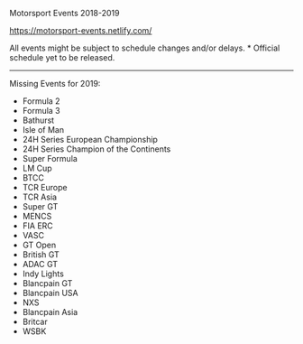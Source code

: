 Motorsport Events 2018-2019

https://motorsport-events.netlify.com/

All events might be subject to schedule changes and/or delays. * Official schedule yet to be released.


---


Missing Events for 2019:
  * Formula 2
  * Formula 3
  * Bathurst
  * Isle of Man
  * 24H Series European Championship
  * 24H Series Champion of the Continents
  * Super Formula
  * LM Cup
  * BTCC
  * TCR Europe
  * TCR Asia
  * Super GT
  * MENCS
  * FIA ERC
  * VASC
  * GT Open
  * British GT
  * ADAC GT
  * Indy Lights
  * Blancpain GT
  * Blancpain USA
  * NXS
  * Blancpain Asia
  * Britcar
  * WSBK